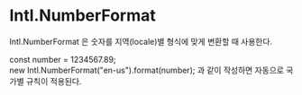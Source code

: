<h1>Intl.NumberFormat</h1>
<p>Intl.NumberFormat 은 숫자를 지역(locale)별 형식에 맞게 변환할 때 사용한다.
<p>const number = 1234567.89;
<br>
new Intl.NumberFormat("en-us").format(number); 과 같이 작성하면 자동으로 국가별 규칙이 적용된다.
